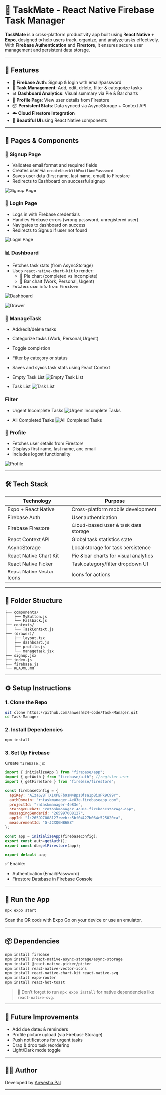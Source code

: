 # 🧠 TaskMate - React Native Firebase Task Manager

**TaskMate** is a cross-platform productivity app built using **React Native + Expo**, designed to help users track, organize, and analyze tasks effectively. With **Firebase Authentication** and **Firestore**, it ensures secure user management and persistent data storage.

---

## 📲 Features

- 🔐 **Firebase Auth**: Signup & login with email/password
- 📝 **Task Management**: Add, edit, delete, filter & categorize tasks
- 📊 **Dashboard Analytics**: Visual summary via Pie & Bar charts
- 👤 **Profile Page**: View user details from Firestore
- 📦 **Persistent Stats**: Data synced via AsyncStorage + Context API
- ☁️ **Cloud Firestore Integration**
- 📱 **Beautiful UI** using React Native components

---

## 🧱 Pages & Components

### 🔐 **Signup Page**
- Validates email format and required fields
- Creates user via `createUserWithEmailAndPassword`
- Saves user data (first name, last name, email) to Firestore
- Redirects to Dashboard on successful signup


![Signup Page](https://github.com/anwesha24-code/Task-Manager/blob/017168598406c4710caa99d6d7136c5f69805c23/Screenshots/SignupPage.png)


### 🔐 **Login Page**
- Logs in with Firebase credentials
- Handles Firebase errors (wrong password, unregistered user)
- Navigates to dashboard on success
- Redirects to Signup if user not found


![Login Page](https://github.com/anwesha24-code/Task-Manager/blob/017168598406c4710caa99d6d7136c5f69805c23/Screenshots/LoginPage.png)

### 📊 **Dashboard**
- Fetches task stats (from AsyncStorage)
- Uses `react-native-chart-kit` to render:
  - 📘 Pie chart (completed vs incomplete)
  - 📙 Bar chart (Work, Personal, Urgent)
- Fetches user info from Firestore

![Dashboard](https://github.com/anwesha24-code/Task-Manager/blob/017168598406c4710caa99d6d7136c5f69805c23/Screenshots/Dashboard.png)

![Drawer](https://github.com/anwesha24-code/Task-Manager/blob/017168598406c4710caa99d6d7136c5f69805c23/Screenshots/SideNavBar.png)

### 🧩 **ManageTask**
- Add/edit/delete tasks
- Categorize tasks (Work, Personal, Urgent)
- Toggle completion
- Filter by category or status
- Saves and syncs task stats using React Context


- Empty Task List
![Empty Task List](https://github.com/anwesha24-code/Task-Manager/blob/017168598406c4710caa99d6d7136c5f69805c23/Screenshots/InitialManageTaskPage.png)

- Task List
![Task List](https://github.com/anwesha24-code/Task-Manager/blob/017168598406c4710caa99d6d7136c5f69805c23/Screenshots/ManageTaskPage.png)

### **Filter**
- Urgent Incomplete Tasks
![Urgent Incomplete Tasks](https://github.com/anwesha24-code/Task-Manager/blob/017168598406c4710caa99d6d7136c5f69805c23/Screenshots/Filter1.png)

- All Completed Tasks
![All Completed Tasks](https://github.com/anwesha24-code/Task-Manager/blob/017168598406c4710caa99d6d7136c5f69805c23/Screenshots/Filter2.png)

### 👤 **Profile**
- Fetches user details from Firestore
- Displays first name, last name, and email
- Includes logout functionality

![Profile](https://github.com/anwesha24-code/Task-Manager/blob/017168598406c4710caa99d6d7136c5f69805c23/Screenshots/Profile.png)

---

## 🛠️ Tech Stack

| Technology       | Purpose                                  |
|------------------|-------------------------------------------|
| Expo + React Native | Cross-platform mobile development       |
| Firebase Auth     | User authentication                      |
| Firebase Firestore| Cloud-based user & task data storage     |
| React Context API | Global task statistics state             |
| AsyncStorage      | Local storage for task persistence       |
| React Native Chart Kit | Pie & bar charts for visual analytics |
| React Native Picker | Task category/filter dropdown UI        |
| React Native Vector Icons | Icons for actions                 |

---

## 📁 Folder Structure

```
├── components/
│   ├── MyButton.js
│   └── Fallback.js
├── contexts/
│   └── TaskContext.js
├── (drawer)/
│   ├── layout.tsx
│   ├── dashboard.js
│   ├── profile.js
│   └── managetask.jsx
├── signup.jsx
├── index.js
├── firebase.js
└── README.md
```

---

## ⚙️ Setup Instructions

### 1. Clone the Repo

```bash
git clone https://github.com/anwesha24-code/Task-Manager.git
cd Task-Manager
```

### 2. Install Dependencies

```bash
npm install
```

### 3. Set Up Firebase

Create `firebase.js`:

```js
import { initializeApp } from "firebase/app";
import { getAuth } from "firebase/auth"; //register user
import { getFirestore } from "firebase/firestore";

const firebaseConfig = {
  apiKey: "AIzaSyBTTX1XPEFb9sM4Bpz0fsa1pBisPk9C99Y",
  authDomain: "rntaskmanager-4e83e.firebaseapp.com",
  projectId: "rntaskmanager-4e83e",
  storageBucket: "rntaskmanager-4e83e.firebasestorage.app",
  messagingSenderId: "265997008127",
  appId: "1:265997008127:web:c5bf04427b064c525020ca",
  measurementId: "G-JCXQGHB6EZ"
};

const app = initializeApp(firebaseConfig);
export const auth=getAuth();
export const db=getFirestore(app);

export default app;
```

✅ Enable:
- Authentication (Email/Password)
- Firestore Database in Firebase Console

---

## 🚀 Run the App

```bash
npx expo start
```

Scan the QR code with Expo Go on your device or use an emulator.

---

## 📦 Dependencies

```bash
npm install firebase
npm install @react-native-async-storage/async-storage
npm install @react-native-picker/picker
npm install react-native-vector-icons
npm install react-native-chart-kit react-native-svg
npm install expo-router
npm install react-hot-toast
```

> 🧪 Don’t forget to run `npx expo install` for native dependencies like `react-native-svg`.

---

## 🧠 Future Improvements

- Add due dates & reminders
- Profile picture upload (via Firebase Storage)
- Push notifications for urgent tasks
- Drag & drop task reordering
- Light/Dark mode toggle

---

## 👩‍💻 Author

Developed by [Anwesha Pal](https://github.com/anwesha24-code)

---
